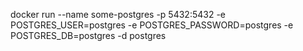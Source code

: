 docker run --name some-postgres -p 5432:5432 -e POSTGRES_USER=postgres -e POSTGRES_PASSWORD=postgres -e POSTGRES_DB=postgres -d postgres